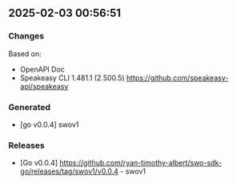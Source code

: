 

## 2025-02-03 00:56:51
### Changes
Based on:
- OpenAPI Doc  
- Speakeasy CLI 1.481.1 (2.500.5) https://github.com/speakeasy-api/speakeasy
### Generated
- [go v0.0.4] swov1
### Releases
- [Go v0.0.4] https://github.com/ryan-timothy-albert/swo-sdk-go/releases/tag/swov1/v0.0.4 - swov1